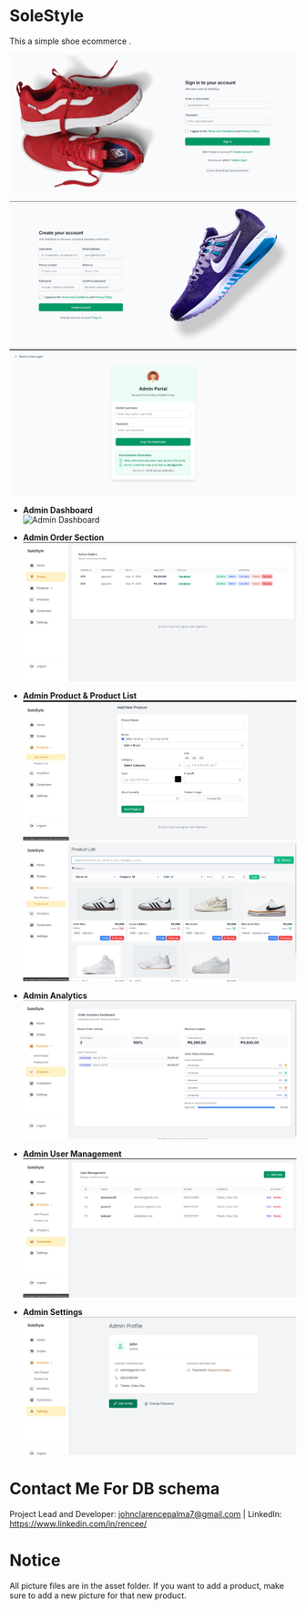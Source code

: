 # SoleStyle

This a simple shoe ecommerce .

![alt text](md/image.png)
![alt text](md/image-2.png)
![alt text](md/image-10.png)

- **Admin Dashboard**  
  ![Admin Dashboard](md/image-11.png)

- **Admin Order Section**  
  ![Admin Order Section](md/image-4.png)

- **Admin Product & Product List**  
  ![Admin Product](md/image-5.png)
  ![Product List](md/image-6.png)

- **Admin Analytics**  
  ![Admin Analytics](md/image-7.png)

- **Admin User Management**  
  ![User Management](md/image-8.png)

- **Admin Settings**  
  ![Admin Settings](md/image-9.png)

# Contact Me For DB schema
Project Lead and Developer: johnclarencepalma7@gmail.com | LinkedIn: https://www.linkedin.com/in/rencee/

# Notice
All picture files are in the asset folder. If you want to add a product, make sure to add a new picture for that new product.
